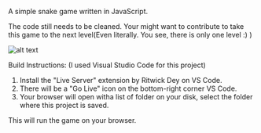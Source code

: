 A simple snake game written in JavaScript.

The code still needs to be cleaned.
Your might want to contribute to take this game to the next level(Even literally. You see, there is only one level :) )

![alt text](https://github.com/Gs-001/Innovative-Hacktober/blob/SnakeGameJS_Gs-001/Individual%20Projects/snakeGame_JS/img/Capture.PNG)

Build Instructions:
            (I used Visual Studio Code for this project)
1. Install the "Live Server" extension by Ritwick Dey on VS Code.
2. There will be a "Go Live" icon on the bottom-right corner VS Code.
3. Your browser will open witha list of folder on your disk, select the folder where this project is saved.

This will run the game on your browser.
